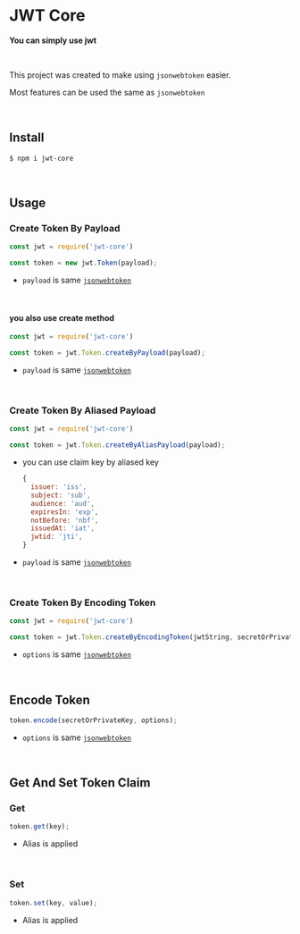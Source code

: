 # JWT Core

**You can simply use jwt**

​    

This project was created to make using `jsonwebtoken` easier.

Most features can be used the same as `jsonwebtoken`

​    

## Install

```shell
$ npm i jwt-core
```

​    

## Usage

### Create Token By Payload

```js
const jwt = require('jwt-core')

const token = new jwt.Token(payload);
```

- `payload` is same [`jsonwebtoken`](https://www.npmjs.com/package/jsonwebtoken#jwtsignpayload-secretorprivatekey-options-callback)

​    

#### you also use create method

```js
const jwt = require('jwt-core')

const token = jwt.Token.createByPayload(payload);
```

- `payload` is same [`jsonwebtoken`](https://www.npmjs.com/package/jsonwebtoken#jwtsignpayload-secretorprivatekey-options-callback)

​    

### Create Token By Aliased Payload

```js
const jwt = require('jwt-core')

const token = jwt.Token.createByAliasPayload(payload);
```

- you can use claim key by aliased key

  ```js
  {
    issuer: 'iss',
    subject: 'sub',
    audience: 'aud',
    expiresIn: 'exp',
    notBefore: 'nbf',
    issuedAt: 'iat',
    jwtid: 'jti',
  }
  ```

- `payload` is same [`jsonwebtoken`](https://www.npmjs.com/package/jsonwebtoken#jwtsignpayload-secretorprivatekey-options-callback)

​    

### Create Token By Encoding Token

```js
const jwt = require('jwt-core')

const token = jwt.Token.createByEncodingToken(jwtString, secretOrPrivateKey, options);
```

- `options` is same [`jsonwebtoken`](https://www.npmjs.com/package/jsonwebtoken#jwtverifytoken-secretorpublickey-options-callback)

​    

## Encode Token

```js
token.encode(secretOrPrivateKey, options);
```

- `options` is same [`jsonwebtoken`](https://www.npmjs.com/package/jsonwebtoken#jwtsignpayload-secretorprivatekey-options-callback)

​    

## Get And Set Token Claim

### Get

```js
token.get(key);
```

- Alias is applied

​    

### Set

```js
token.set(key, value);
```

- Alias is applied

